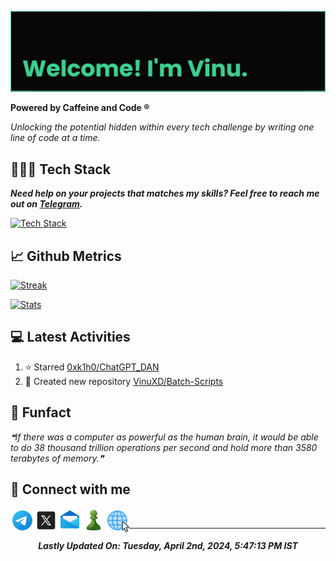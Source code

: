 [![banner](assets/banner.png)](https://vinuxd.github.io)

**Powered by Caffeine and Code ®**

*Unlocking the potential hidden within every tech challenge by writing one line of code at a time.*

## 👨🏻‍💻 Tech Stack

***Need help on your projects that matches my skills?  Feel free to reach me out on [Telegram](https://t.me/VinuXD).***

[![Tech Stack](https://skillicons.dev/icons?i=arduino,autocad,aws,bash,c,devto,firebase,git,github,githubactions,heroku,html,java,linux,md,mongodb,netlify,obsidian,powershell,py,raspberrypi,redhat,redis,regex,spring,supabase,vercel,vscode&theme=dark&perline=8)](https://github.com/VinuXD?tab=repositories)

## 📈 Github Metrics

[![Streak](http://github-readme-streak-stats.herokuapp.com?user=vinuxd&theme=chartreuse-dark&hide_border=false&date_format=j%20M%5B%20Y%5D)](https://vinuxd.github.io)

[![Stats](https://github-readme-stats.vercel.app/api?username=vinuxd&hide=issues&show_icons=true&theme=chartreuse-dark&include_all_commits=true&count_private=true)](https://vinuxd.github.io)

## 💻 Latest Activities

<!--RECENT_ACTIVITY:start-->
1. ⭐ Starred [0xk1h0/ChatGPT_DAN](https://github.com/0xk1h0/ChatGPT_DAN)<br>
2. 📔 Created new repository [VinuXD/Batch-Scripts](https://github.com/VinuXD/Batch-Scripts)<br>
<!--RECENT_ACTIVITY:end-->

## 🎨 Funfact

<!--STARTS_HERE_QUOTE_README-->
<i>❝If there was a computer as powerful as the human brain, it would be able to do 38 thousand trillion operations per second and hold more than 3580 terabytes of memory.❞</i>
<!--ENDS_HERE_QUOTE_README-->

## 🔗 Connect with me

<!-- Icons downloaded from https://icons8.com> -->

<a href="https://t.me/VinuXD" class="padded"><img align="left" alt="Telegram" width="38px" src="assets/telegram.png" /></a> 

<a href="https://twitter.com/Vinuxde" class="padded"><img align="left" alt="X" width="38px" src="assets/x.png" /></a> 

<a href="mailto:vinuvarsath.s@proton.me" class="padded"><img align="left" alt="Mail" width="38px" src="assets/mail.png" /></a> 

<a href="https://www.chess.com/member/vinuxde" class="padded"><img align="left" alt="Chess.com" width="38px" src="assets/chess.png" /></a> 

<a href="https://vinuxd.github.io" class="padded"><img align="left" alt="Web" width="38px" src="assets/web.png"></a> 

</br>

---

<!--RECENT_ACTIVITY:last_update-->
<h5 align="center">Lastly Updated On: <b>Tuesday, April 2nd, 2024, 5:47:13 PM IST</b></h5>
<!--RECENT_ACTIVITY:last_update_end-->


<!-- 

## Spotify Playing

[![Spotify](https://spotifyxd.vercel.app/api/spotify?background_color=000000&border_color=00ff7f)](https://open.spotify.com/user/31a2knpxmuez2uo44wigmbqxjapy?si=ORyXsvpDQy6DNbodyG10lA)

-->